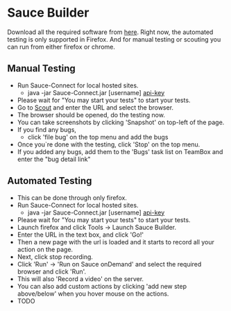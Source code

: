 # Sauce Builder

Download all the required software from [here](https://saucelabs.com/downloads).
Right now, the automated testing is only supported in Firefox.
And for manual testing or scouting you can run from either firefox or chrome.


## Manual Testing

* Run Sauce-Connect for local hosted sites.
  * java -jar Sauce-Connect.jar [username] [api-key](https://saucelabs.com/account#)
* Please wait for "You may start your tests" to start your tests.
* Go to [Scout](https://saucelabs.com/scout) and enter the URL and select the browser.
* The browser should be opened, do the testing now.
* You can take screenshots by clicking 'Snapshot' on top-left of the page.
* If you find any bugs,   
  * click 'file bug' on the top menu and add the bugs  
* Once you`re done with the testing, click 'Stop' on the top menu.
* If you added any bugs, add them to the 'Bugs' task list on TeamBox and enter the "bug detail link" 


## Automated Testing

* This can be done through only firefox.
* Run Sauce-Connect for local hosted sites.
  * java -jar Sauce-Connect.jar [username] [api-key](https://saucelabs.com/account#)
* Please wait for "You may start your tests" to start your tests.
* Launch firefox and click Tools -> Launch Sauce Builder.
* Enter the URL in the text box, and click 'Go!'
* Then a new page with the url is loaded and it starts to record all your action on the page.
* Next, click stop recording.
* Click 'Run' -> 'Run on Sauce onDemand' and select the required browser and click 'Run'. 
* This will also 'Record a video' on the server.
* You can also add custom actions by clicking 'add new step above/below' when you hover mouse on the actions.
* TODO 



